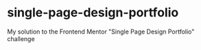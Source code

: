 # single-page-design-portfolio
My solution to the Frontend Mentor "Single Page Design Portfolio" challenge
